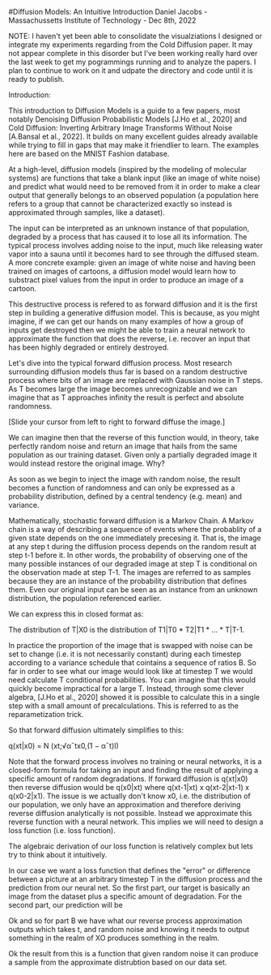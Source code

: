 #Diffusion Models: An Intuitive Introduction
Daniel Jacobs - Massachussetts Institute of Technology - Dec 8th, 2022

NOTE: I haven't yet been able to consolidate the visualziations I designed or integrate my experiments regarding from the Cold Diffusion paper. It may not appear complete in this disorder but I've been working really hard over the last week to get my pogrammings running and to analyze the papers. I plan to continue to work on it and udpate the directory and code until it is ready to publish.

Introduction:

This introduction to Diffusion Models is a guide to a few papers, most notably Denoising Diffusion Probabilistic Models [J.Ho et al., 2020] and Cold Diffusion: Inverting Arbitrary Image Transforms Without Noise [A.Bansal et al., 2022]. It builds on many excellent guides already available while trying to fill in gaps that may make it friendlier to learn. The examples here are based on the MNIST Fashion database.

At a high-level, diffusion models (inspired by the modeling of molecular systems) are functions that take a blank input (like an image of white noise) and predict what would need to be removed from it in order to make a clear output that generally belongs to an observed population (a population here refers to a group that cannot be characterized exactly so instead is approximated through samples, like a dataset).

The input can be interpreted as an unknown instance of that population, degraded by a process that has caused it to lose all its information. The typical process involves adding noise to the input, much like releasing water vapor into a sauna until it becomes hard to see through the diffused steam. A more concrete example: given an image of white noise and having been trained on images of cartoons, a diffusion model would learn how to substract pixel values from the input in order to produce an image of a cartoon.

This destructive process is refered to as forward diffusion and it is the first step in building a generative diffusion model. This is because, as you might imagine, if we can get our hands on many examples of how a group of inputs get destroyed then we might be able to train a neural network to approximate the function that does the reverse, i.e. recover an input that has been highly degraded or entirely destroyed.

Let's dive into the typical forward diffusion process. Most research surrounding diffusion models thus far is based on a random destructive process where bits of an image are replaced with Gaussian noise in T steps. As T becomes large the image becomes unrecognizable and we can imagine that as T approaches infinity the result is perfect and absolute randomness.

[Slide your cursor from left to right to forward diffuse the image.]

We can imagine then that the reverse of this function would, in theory, take perfectly random noise and return an image that hails from the same population as our training dataset. Given only a partially degraded image it would instead restore the original image. Why?

As soon as we begin to inject the image with random noise, the result becomes a function of randomness and can only be expressed as a probability distribution, defined by a central tendency (e.g. mean) and variance. 

Mathematically, stochastic forward diffusion is a Markov Chain. A Markov chain is a way of describing a sequence of events where the probablity of a given state depends on the one immediately precesing it. That is, the image at any step t during the diffusion process depends on the random result at step t-1 before it. In other words, the probability of observing one of the many possible instances of our degraded image at step T is conditional on the observation made at step T-1. The images are referred to as samples because they are an instance of the probability distribution that defines them. Even our original input can be seen as an instance from an unknown distribution, the population referenced earlier.


We can express this in closed format as:

The distribution of T|X0 is the distribution of T1|T0 * T2|T1 * ... * T|T-1.

In practice the proportion of the image that is swapped with noise can be set to change (i.e. it is not necessarily constant) during each timestep according to a variance schedule that cointains a sequence of ratios B. So far in order to see what our image would look like at timestep T we would need calculate T conditional probabilities. You can imagine that this would quickly become impractical for a large T. Instead, through some clever algebra, [J.Ho et al., 2020] showed it is possible to calculate this in a single step with a small amount of precalculations. This is referred to as the reparametization trick. 

So that forward diffusion ultimately simplifies to this:

q(xt|x0) = N (xt;√α¯tx0,(1 − α¯t)I)

Note that the forward process involves no training or neural networks, it is a closed-form formula for taking an input and finding the result of applying a specific amount of random degradations. If forward diffusion is q(xt|x0) then reverse diffusion would be q(x0|xt) where q(xt-1|xt) x q(xt-2|xt-1) x q(x0-2|x1). The issue is we actually don't know x0, i.e. the distribution of our population, we only have an approximation and therefore deriving reverse diffusion analytically is not possible. Instead we approximate this reverse function with a neural network. This implies we will need to design a loss function (i.e. loss function).

The algebraic derivation of our loss function is relatively complex but lets try to think about it intuitively.

In our case we want a loss function that defines the "error" or difference between a picture at an arbitrary timestep T in the diffusion process and the prediction from our neural net. So the first part, our target is basically an image from the dataset plus a specific amount of degradation. For the second part, our prediction will be 

Ok and so for part B we have what our reverse process approximation outputs which takes t, and random noise and knowing it needs to output something in the realm of XO produces something in the realm.

Ok the result from this is a function that given random noise it can produce a sample from the approximate distrubtion based on our data set.







